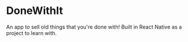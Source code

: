 # DoneWithIt
An app to sell old things that you're done with!
Built in React Native as a project to learn with.

